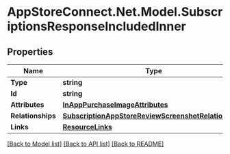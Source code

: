 # AppStoreConnect.Net.Model.SubscriptionsResponseIncludedInner

## Properties

Name | Type | Description | Notes
------------ | ------------- | ------------- | -------------
**Type** | **string** |  | 
**Id** | **string** |  | 
**Attributes** | [**InAppPurchaseImageAttributes**](InAppPurchaseImageAttributes.md) |  | [optional] 
**Relationships** | [**SubscriptionAppStoreReviewScreenshotRelationships**](SubscriptionAppStoreReviewScreenshotRelationships.md) |  | [optional] 
**Links** | [**ResourceLinks**](ResourceLinks.md) |  | [optional] 

[[Back to Model list]](../README.md#documentation-for-models) [[Back to API list]](../README.md#documentation-for-api-endpoints) [[Back to README]](../README.md)

